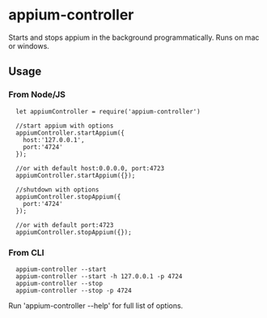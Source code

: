# appium-controller
Starts and stops appium in the background programmatically. Runs on mac or windows.

## Usage
### From Node/JS

```
  let appiumController = require('appium-controller')

  //start appium with options
  appiumController.startAppium({
    host:'127.0.0.1',
    port:'4724'
  });

  //or with default host:0.0.0.0, port:4723
  appiumController.startAppium({});

  //shutdown with options
  appiumController.stopAppium({
    port:'4724'
  });

  //or with default port:4723
  appiumController.stopAppium({});

```

### From CLI
```
  appium-controller --start
  appium-controller --start -h 127.0.0.1 -p 4724
  appium-controller --stop
  appium-controller --stop -p 4724

```


Run 'appium-controller --help' for full list of options.
